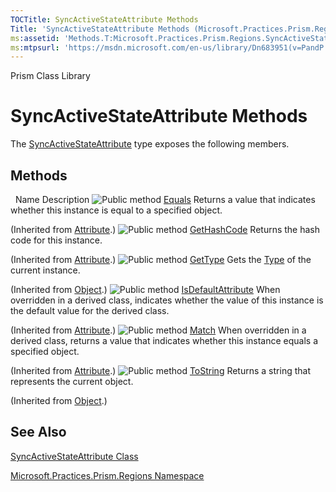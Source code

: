 ```yaml
---
TOCTitle: SyncActiveStateAttribute Methods
Title: 'SyncActiveStateAttribute Methods (Microsoft.Practices.Prism.Regions)'
ms:assetid: 'Methods.T:Microsoft.Practices.Prism.Regions.SyncActiveStateAttribute'
ms:mtpsurl: 'https://msdn.microsoft.com/en-us/library/Dn683951(v=PandP.50)'
---
```


Prism Class Library

# SyncActiveStateAttribute Methods

The [SyncActiveStateAttribute](https://msdn.microsoft.com/en-us/library/microsoft.practices.prism.regions.syncactivestateattribute(v=pandp.50)) type exposes the following members.

## Methods

<span id="methodTableToggle"></span>
 
Name
Description
![](https://msdn.microsoft.com/en-us/Dn683951.pubmethod(en-us,PandP.50).gif "Public method")
[Equals](http://msdn.microsoft.com/en-us/library/09ds241w)
Returns a value that indicates whether this instance is equal to a specified object.

(Inherited from [Attribute](http://msdn.microsoft.com/en-us/library/e8kc3626).)
![](https://msdn.microsoft.com/en-us/Dn683951.pubmethod(en-us,PandP.50).gif "Public method")
[GetHashCode](http://msdn.microsoft.com/en-us/library/365e1bxs)
Returns the hash code for this instance.

(Inherited from [Attribute](http://msdn.microsoft.com/en-us/library/e8kc3626).)
![](https://msdn.microsoft.com/en-us/Dn683951.pubmethod(en-us,PandP.50).gif "Public method")
[GetType](http://msdn.microsoft.com/en-us/library/dfwy45w9)
Gets the [Type](http://msdn.microsoft.com/en-us/library/42892f65) of the current instance.

(Inherited from [Object](http://msdn.microsoft.com/en-us/library/e5kfa45b).)
![](https://msdn.microsoft.com/en-us/Dn683951.pubmethod(en-us,PandP.50).gif "Public method")
[IsDefaultAttribute](http://msdn.microsoft.com/en-us/library/tbkb5x6t)
When overridden in a derived class, indicates whether the value of this instance is the default value for the derived class.

(Inherited from [Attribute](http://msdn.microsoft.com/en-us/library/e8kc3626).)
![](https://msdn.microsoft.com/en-us/Dn683951.pubmethod(en-us,PandP.50).gif "Public method")
[Match](http://msdn.microsoft.com/en-us/library/wy7chz44)
When overridden in a derived class, returns a value that indicates whether this instance equals a specified object.

(Inherited from [Attribute](http://msdn.microsoft.com/en-us/library/e8kc3626).)
![](https://msdn.microsoft.com/en-us/Dn683951.pubmethod(en-us,PandP.50).gif "Public method")
[ToString](http://msdn.microsoft.com/en-us/library/7bxwbwt2)
Returns a string that represents the current object.

(Inherited from [Object](http://msdn.microsoft.com/en-us/library/e5kfa45b).)

## See Also


[SyncActiveStateAttribute Class](https://msdn.microsoft.com/en-us/library/microsoft.practices.prism.regions.syncactivestateattribute(v=pandp.50))

[Microsoft.Practices.Prism.Regions Namespace](https://msdn.microsoft.com/en-us/library/microsoft.practices.prism.regions(v=pandp.50))
